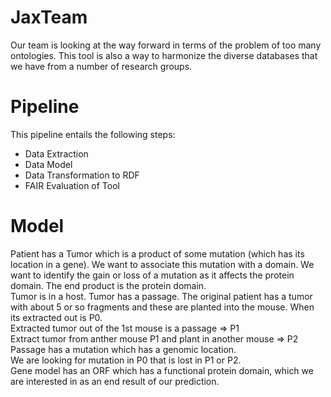 # JaxTeam

Our team is looking at the way forward in terms of the problem of too many ontologies. This tool is also a way to harmonize the diverse databases that we have from a number of research groups.

# Pipeline
This pipeline entails the following steps: <br />
* Data Extraction <br />
* Data Model <br />
* Data Transformation to RDF <br />
* FAIR Evaluation of Tool <br />

# Model
Patient has a Tumor which is a product of some mutation (which has its location in a gene). We want to associate this mutation with a domain. We want to identify the gain or loss of a mutation as it affects the protein domain. The end product is the protein domain.
<br />
Tumor is in a host. Tumor has a passage. 
The original patient has a tumor with about 5 or so fragments and these are planted into the mouse. When its extracted out is
P0.
<br />
Extracted tumor out of the 1st mouse is a passage => P1
<br />Extract tumor from anther mouse P1 and plant in another mouse => P2
<br />
Passage has a mutation which has a genomic location.
<br />
We are looking for mutation in P0 that is lost in P1 or P2.
<br />
Gene model has an ORF which has a functional protein domain, which we are interested in as an end result of our prediction.
